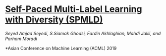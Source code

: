 # [Self-Paced Multi-Label Learning with Diversity (SPMLD)](http://proceedings.mlr.press/v101/seyedi19a.html)
  
  *Seyed Amjad Seyedi, S.Siamak Ghodsi, Fardin Akhlaghian, Mahdi Jalili, and Parham Moradi*
  
  *Asian Conference on Machine Learning (ACML) 2019
  
